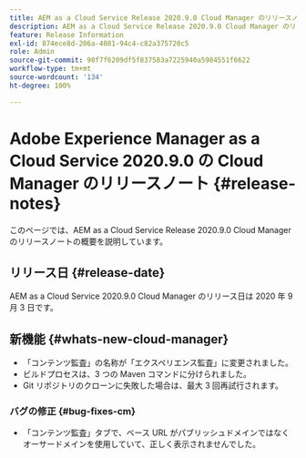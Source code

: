 ```yaml
---
title: AEM as a Cloud Service Release 2020.9.0 Cloud Manager のリリースノート
description: AEM as a Cloud Service Release 2020.9.0 Cloud Manager のリリースノート
feature: Release Information
exl-id: 874ece8d-206a-4081-94c4-c82a375720c5
role: Admin
source-git-commit: 90f7f6209df5f837583a7225940a5984551f6622
workflow-type: tm+mt
source-wordcount: '134'
ht-degree: 100%

---
```


# Adobe Experience Manager as a Cloud Service 2020.9.0 の Cloud Manager のリリースノート {#release-notes}

このページでは、AEM as a Cloud Service Release 2020.9.0 Cloud Manager のリリースノートの概要を説明しています。

## リリース日 {#release-date}

AEM as a Cloud Service 2020.9.0 Cloud Manager のリリース日は 2020 年 9 月 3 日です。

## 新機能 {#whats-new-cloud-manager}

* 「コンテンツ監査」の名称が「エクスペリエンス監査」に変更されました。
* ビルドプロセスは、3 つの Maven コマンドに分けられました。
* Git リポジトリのクローンに失敗した場合は、最大 3 回再試行されます。

### バグの修正 {#bug-fixes-cm}

* 「コンテンツ監査」タブで、ベース URL がパブリッシュドメインではなくオーサードメインを使用していて、正しく表示されませんでした。
